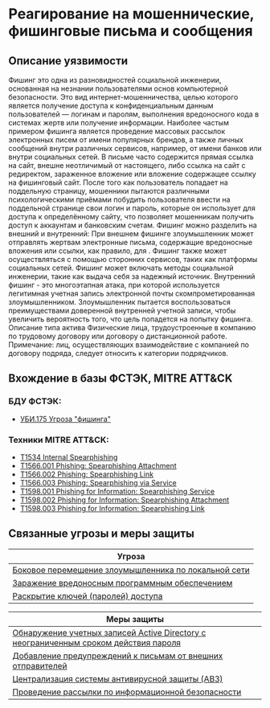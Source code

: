 # Реагирование на мошеннические, фишинговые письма и сообщения

## Описание уязвимости
Фишинг это одна из разновидностей социальной инженерии, основанная на незнании пользователями основ компьютерной безопасности. Это вид интернет-мошенничества, целью которого является получение доступа к конфиденциальным данным пользователей — логинам и паролям, выполнения вредоносного кода в системах жертв или получение информации.
Наиболее частым примером фишинга является проведение массовых рассылок электронных писем от имени популярных брендов, а также личных сообщений внутри различных сервисов, например, от имени банков или внутри социальных сетей. В письме часто содержится прямая ссылка на сайт, внешне неотличимый от настоящего, либо ссылка на сайт с редиректом, зараженное вложение или вложение содержащее ссылку на фишинговый сайт. После того как пользователь попадает на поддельную страницу, мошенники пытаются различными психологическими приёмами побудить пользователя ввести на поддельной странице свои логин и пароль, которые он использует для доступа к определённому сайту, что позволяет мошенникам получить доступ к аккаунтам и банковским счетам.
Фишинг можно разделить на внешний и внутренний:
При внешнем фишинге злоумышленник может отправлять жертвам электронные письма, содержащие вредоносные вложения или ссылки, как правило, для . Фишинг также может осуществляться с помощью сторонних сервисов, таких как платформы социальных сетей. Фишинг может включать методы социальной инженерии, такие как выдача себя за надежный источник.
Внутренний фишинг - это многоэтапная атака, при которой используется легитимная учетная запись электронной почты скомпрометированная злоумышленником. Злоумышленник пытается воспользоваться преимуществами доверенной внутренней учетной записи, чтобы увеличить вероятность того, что цель попадется на попытку фишинга.
Описание типа актива
Физические лица, трудоустроенные в компанию по трудовому договору или договору о дистанционной работе. Примечание: лиц, осуществляющих взаимодействие с компанией по договору подряда, следует относить к категории подрядчиков.

## Вхождение в базы ФСТЭК, MITRE ATT&CK
### БДУ ФСТЭК:
+ [УБИ.175 Угроза "фишинга"](https://bdu.fstec.ru/threat/ubi.175)

### Техники MITRE ATT&CK:
+ [T1534 Internal Spearphishing](https://attack.mitre.org/techniques/T1534/)
+ [T1566.001 Phishing: Spearphishing Attachment](https://attack.mitre.org/techniques/T1566/001/)
+ [T1566.002 Phishing: Spearphishing Link](https://attack.mitre.org/techniques/T1566/002/)
+ [T1566.003 Phishing: Spearphishing via Service](https://attack.mitre.org/techniques/T1566/003/)
+ [T1598.001 Phishing for Information: Spearphishing Service](https://attack.mitre.org/techniques/T1598/001/)
+ [T1598.002 Phishing for Information: Spearphishing Attachment](https://attack.mitre.org/techniques/T1598/002/)
+ [T1598.003 Phishing for Information: Spearphishing Link](https://attack.mitre.org/techniques/T1598/003/)


## Связанные угрозы и меры защиты
|Угроза|
|-|
|[Боковое перемещение злоумышленника по локальной сети](/vkr/threats/page1)|
|[Заражение вредоносным программным обеспечением](/vkr/threats/page20)|
|[Раскрытие ключей (паролей) доступа](/vkr/threats/page2)|

|Меры защиты|
|-|
|[Обнаружение учетных записей Active Directory с неограниченным сроком действия пароля](/vkr/measures/page3)|
|[Добавление предупреждений к письмам от внешних отправителей](/vkr/measures/page5)|
|[Централизация системы антивирусной защиты (АВЗ)](/vkr/measures/page6)|
|[Проведение рассылки по информационной безопасности](/vkr/measures/page35)|